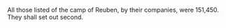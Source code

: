 All those listed of the camp of Reuben, by their companies, were 151,450. They shall set out second.
